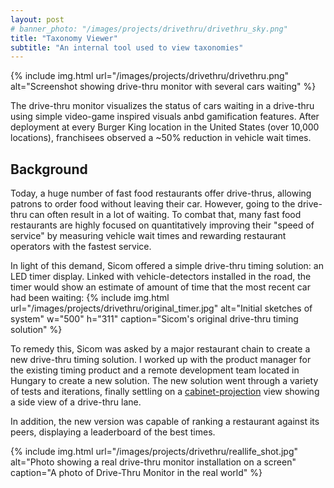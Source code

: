 ```yaml
---
layout: post
# banner_photo: "/images/projects/drivethru/drivethru_sky.png"
title: "Taxonomy Viewer"
subtitle: "An internal tool used to view taxonomies"
---
```


{% include img.html
  url="/images/projects/drivethru/drivethru.png"
  alt="Screenshot showing drive-thru monitor with several cars waiting"
%}

The drive-thru monitor visualizes the status of cars waiting in a drive-thru using simple video-game inspired visuals anbd gamification features. After deployment at every Burger King location in the United States (over 10,000 locations), franchisees observed a ~50% reduction in vehicle wait times.


<!-- * TOC
{:toc} -->


## Background

Today, a huge number of fast food restaurants offer drive-thrus, allowing patrons to order food without leaving their car. However, going to the drive-thru can often result in a lot of waiting. To combat that, many fast food restaurants are highly focused on quantitatively improving their "speed of service" by measuring vehicle wait times and rewarding restaurant operators with the fastest service.

In light of this demand, Sicom offered a simple drive-thru timing solution: an LED timer display. Linked with vehicle-detectors installed in the road, the timer would show an estimate of amount of time that the most recent car had been waiting:
{% include img.html
  url="/images/projects/drivethru/original_timer.jpg"
  alt="Initial sketches of system" w="500" h="311"
  caption="Sicom's original drive-thru timing solution"
%}

To remedy this, Sicom was asked by a major restaurant chain to create a new drive-thru timing solution. I worked up with the product manager for the existing timing product and a remote development team located in Hungary to create a new solution. The new solution went through a variety of tests and iterations, finally settling on a [cabinet-projection](https://en.wikipedia.org/wiki/Oblique_projection#Cabinet_projection) view showing a side view of a drive-thru lane.

In addition, the new version was capable of ranking a restaurant against its peers, displaying a leaderboard of the best times.

<!-- ## Early version

{% include img.html
  url="/images/projects/drivethru/shot_day.jpg"
  alt="Screenshot showing drive-thru from above, with several cars visible"
  caption="An older iteration of Drive-Thru monitor, showing the ultimately-scrapped top-down view"
%} -->


{% include img.html
  url="/images/projects/drivethru/reallife_shot.jpg"
  alt="Photo showing a real drive-thru monitor installation on a screen"
  caption="A photo of Drive-Thru Monitor in the real world"
%}

<!-- ## Conclusions -->
